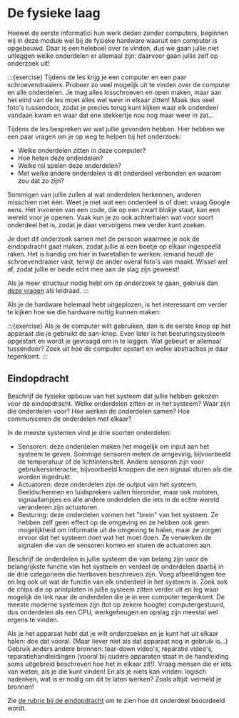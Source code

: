 # De fysieke laag

Hoewel de eerste informatici hun werk deden zonder computers, beginnen wij in deze module wel bij de fysieke hardware waaruit een computer is opgebouwd. Daar is een heleboel over te vinden, dus we gaan jullie niet uitleggen welke onderdelen er allemaal zijn: daarvoor gaan jullie zelf op onderzoek uit! 

:::{exercise}
Tijdens de les krijg je een computer en een paar schroevendraaiers. Probeer zo veel mogelijk uit te vinden over de computer en alle onderdelen. Je mag alles losschroeven en open maken, maar aan het eind van de les moet alles wel weer in elkaar zitten! Maak dus veel foto's tussendoor, zodat je precies terug kunt kijken waar elk onderdeel vandaan kwam en waar dat ene stekkertje nou nog maar weer in zat...

Tijdens de les bespreken we wat jullie gevonden hebben. Hier hebben we een paar vragen om je op weg te helpen bij het onderzoek:

- Welke onderdelen zitten in deze computer?
- Hoe heten deze onderdelen?
- Welke rol spelen deze onderdelen?
- Met welke andere onderdelen is dit onderdeel verbonden en waarom zou dat zo zijn?

Sommigen van jullie zullen al wat onderdelen herkennen, anderen misschien niet één. Weet je niet wat een onderdeel is of doet: vraag Google eens. Het invoeren van een code, die op een zwart blokje staat, kan een wereld voor je openen. Vaak kun je zo ook achterhalen wat voor soort onderdeel het is, zodat je daar vervolgens mee verder kunt zoeken.

Je doet dit onderzoek samen met de persoon waarmee je ook de eindopdracht gaat maken, zodat jullie al een beetje op elkaar ingespeeld raken. Het is handig om hier in tweetallen te werken: iemand houdt de schroevendraaier vast, terwijl de ander overal foto's van maakt. Wissel wel af, zodat jullie er beide echt mee aan de slag zijn geweest!

Als je meer structuur nodig hebt om op onderzoek te gaan, gebruik dan [deze vragen](assets/oefening_fysiek.docx) als leidraad.
:::

Als je de hardware helemaal hebt uitgeplozen, is het interessant om verder te kijken hoe we die hardware nuttig kunnen maken:

:::{exercise}
Als je de computer wilt gebruiken, dan is de eerste knop op het apparaat die je gebruikt de aan-knop. Even later is het besturingssysteem opgestart en wordt je gevraagd om in te loggen. Wat gebeurt er allemaal tussendoor? Zoek uit hoe de computer opstart en welke abstracties je daar tegenkomt.
:::

## Eindopdracht

Beschrijf de fysieke opbouw van het systeem dat jullie hebben gekozen voor de eindopdracht. Welke onderdelen zitten er in het systeem? Waar zijn die onderdelen voor? Hoe werken de onderdelen samen? Hoe communiceren de onderdelen met elkaar?

In de meeste systemen vind je drie soorten onderdelen:

- Sensoren: deze onderdelen maken het mogelijk om input aan het systeem te geven. Sommige sensoren meten de omgeving, bijvoorbeeld de temperatuur of de lichtintensiteit. Andere sensoren zijn voor gebruikersinteractie, bijvoorbeeld knoppen die een signaal sturen als die worden ingedrukt.
- Actuatoren: deze onderdelen zijn de output van het systeem. Beeldschermen en luidsprekers vallen hieronder, maar ook motoren, signaallampjes en alle andere onderdelen die iets in de echte wereld veranderen zijn actuatoren.
- Besturing: deze onderdelen vormen het "brein" van het systeem. Ze hebben zelf geen effect op de omgeving en ze hebben ook geen mogelijkheid om informatie uit de omgeving te halen, maar ze zorgen ervoor dat het systeem doet wat het moet doen. Ze verwerken de signalen die van de sensoren komen en sturen de actuatoren aan.

Beschrijf de onderdelen in jullie systeem die van belang zijn voor de belangrijkste functie van het systeem en verdeel de onderdelen daarbij in de drie categorieën die hierboven beschreven zijn. Voeg afbeeldingen toe en leg ook uit wat de functie van elk onderdeel in het systeem is. Zoek ook de chips die op printplaten in jullie systeem zitten verder uit en leg waar mogelijk de link naar de onderdelen die je in een computer tegenkomt. De meeste moderne systemen zijn (tot op zekere hoogte) computergestuurd, dus onderdelen als een CPU, werkgeheugen en opslag zijn meestal wel ergens te vinden.

Als je het apparaat hebt dat je wilt onderzoeken en je kunt het uit elkaar halen: doe dat vooral. (Maar liever niet als dat apparaat nog in gebruik is...) Gebruik anders andere bronnen: tear-down video's, reparatie video's, reparatiehandleidingen (vooral bij oudere apparaten staat in de handleiding soms uitgebreid beschreven hoe het in elkaar zit!). Vraag mensen die er iets van weten, als je die kunt vinden! En als je niets kan vinden: logisch nadenken, wat is er nodig om dit te laten werken? Zoals altijd: vermeld je bronnen!

Zie [de rubric bij de eindopdracht](eindopdracht.md#fysiek) om te zien hoe dit onderdeel beoordeeld wordt.
